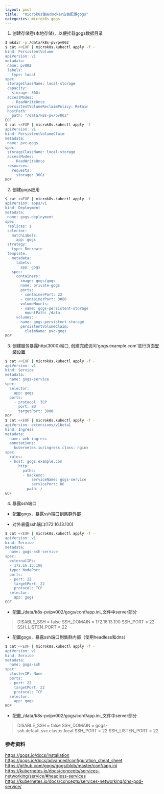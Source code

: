 ```yaml
---
layout: post
title:  "microk8s使用docker安装配置gogs"
categories: microk8s gogs
---
```


1. 创建存储卷(本地存储)，以便挂载gogs数据目录

```bash
$ mkdir -p /data/k8s-pv/pv002
$ cat <<EOF | microk8s.kubectl apply -f -
kind: PersistentVolume
apiVersion: v1
metadata:
 name: pv002
 labels:
   type: local
spec:
 storageClassName: local-storage
 capacity:
   storage: 30Gi
 accessModes:
   - ReadWriteOnce
 persistentVolumeReclaimPolicy: Retain
 hostPath:
   path: "/data/k8s-pv/pv002"
EOF
$ cat <<EOF | microk8s.kubectl apply -f -
apiVersion: v1
kind: PersistentVolumeClaim
metadata:
 name: pvc-gogs
spec:
 storageClassName: local-storage
 accessModes:
   - ReadWriteOnce
 resources:
   requests:
     storage: 30Gi
EOF
```

2. 创建gogs应用

```bash
$ cat <<EOF | microk8s.kubectl apply -f -
apiVersion: apps/v1
kind: Deployment
metadata:
 name: gogs-deployment
spec:
 replicas: 1
 selector:
   matchLabels:
     app: gogs
 strategy:
   type: Recreate
 template:
   metadata:
     labels:
       app: gogs
   spec:
     containers:
     - image: gogs/gogs
       name: private-gogs
       ports:
       - containerPort: 22
       - containerPort: 3000
       volumeMounts:
       - name: gogs-persistent-storage
         mountPath: /data
     volumes:
     - name: gogs-persistent-storage
       persistentVolumeClaim:
         claimName: pvc-gogs
EOF
```

3. 创建服务暴露http(3000)端口, 创建完成访问'gogs.example.com'进行页面[安装设置](https://gogs.io/docs/installation/configuration_and_run.html)

```bash
$ cat <<EOF | microk8s.kubectl apply -f -
apiVersion: v1
kind: Service
metadata:
  name: gogs-service
spec:
  selector:
    app: gogs
  ports:
    - protocol: TCP
      port: 80
      targetPort: 3000
EOF
$ cat <<EOF | microk8s.kubectl apply -f -
apiVersion: extensions/v1beta1
kind: Ingress
metadata:
  name: web-ingress
  annotations:
    kubernetes.io/ingress.class: nginx
spec:
  rules:
  - host: gogs.example.com
      http:
        paths:
        - backend:
            serviceName: gogs-service
            servicePort: 80
          path: /
EOF
```

4. 暴露ssh端口
- 配置gogs，暴露ssh端口到集群外部

* 对外暴露ssh端口(172.16.13.100)

```bash
$ cat <<EOF | microk8s.kubectl apply -f -
apiVersion: v1
kind: Service
metadata:
  name: gogs-ssh-service
spec:
  externalIPs:
  - 172.16.13.100
  type: NodePort
  ports:
  - port: 22
    targetPort: 22
    protocol: TCP
  selector:
    app: gogs
EOF
```

* 配置_/data/k8s-pv/pv002/gogs/conf/app.ini_文件中server部分

>DISABLE_SSH = false
>SSH_DOMAIN = 172.16.13.100
>SSH_PORT = 22
>SSH_LISTEN_PORT = 22

- 配置gogs，暴露ssh端口到集群内部（使用headless和dns）

```bash
$ cat <<EOF | microk8s.kubectl apply -f -
apiVersion: v1
kind: Service
metadata:
  name: gogs-ssh
spec:
  clusterIP: None
  ports:
  - port: 22
    targetPort: 22
    protocol: TCP
  selector:
    app: gogs
EOF
```

* 配置_/data/k8s-pv/pv002/gogs/conf/app.ini_文件中server部分

>DISABLE_SSH = false
>SSH_DOMAIN = gogs-ssh.default.svc.cluster.local
>SSH_PORT = 22
>SSH_LISTEN_PORT = 22




### 参考资料
https://gogs.io/docs/installation
https://gogs.io/docs/advanced/configuration_cheat_sheet
https://github.com/gogs/gogs/blob/master/conf/app.ini
https://kubernetes.io/docs/concepts/services-networking/service/#headless-services
https://kubernetes.io/docs/concepts/services-networking/dns-pod-service/

